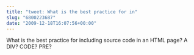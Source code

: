 ```yaml
---
title: "tweet: What is the best practice for in"
slug: "6800223687"
date: "2009-12-18T16:07:56+00:00"
---
```

What is the best practice for including source code in an HTML page? A DIV? CODE? PRE?